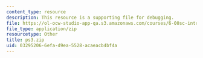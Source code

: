 ```yaml
---
content_type: resource
description: This resource is a supporting file for debugging.
file: https://ol-ocw-studio-app-qa.s3.amazonaws.com/courses/6-00sc-introduction-to-computer-science-and-programming-spring-2011/032952066efad9ea5528acaeacb4bf4a_ps3.zip
file_type: application/zip
resourcetype: Other
title: ps3.zip
uid: 03295206-6efa-d9ea-5528-acaeacb4bf4a
---
```

